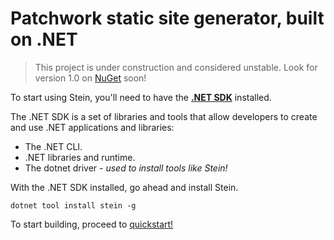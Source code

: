 # Patchwork static site generator, built on .NET

> This project is under construction and considered unstable. Look for version 1.0 on [NuGet](https://www.nuget.org/packages/stein/) soon!

To start using Stein, you'll need to have the [**.NET SDK**](https://dotnet.microsoft.com/download) installed.

The .NET SDK is a set of libraries and tools that allow developers to create and use .NET applications and libraries:

- The .NET CLI.
- .NET libraries and runtime.
- The dotnet driver - *used to install tools like Stein!*

With the .NET SDK installed, go ahead and install Stein.

`dotnet tool install stein -g`

To start building, proceed to [quickstart!](https://stein.jokoci.de)
